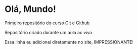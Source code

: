 # Olá, Mundo!
 Primeiro repositório do curso Git e Github

Repositório criado durante um aula ao vivo

Essa linha eu adicionei diretamente no site, IMPRESSIONANTE!
